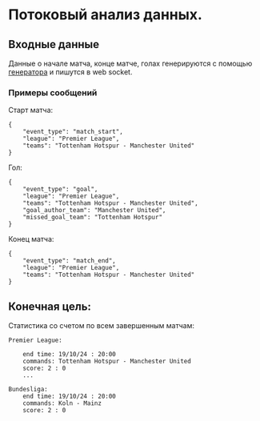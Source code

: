 # Потоковый анализ данных. 

## Входные данные

Данные о начале матча, конце матче, голах генерируются с помощью [генератора](./generator/match_event_generator.py)
и пишутся в web socket.

### Примеры сообщений

Старт матча:

```
{
    "event_type": "match_start",
    "league": "Premier League",
    "teams": "Tottenham Hotspur - Manchester United"
}
```

Гол:

```
{
    "event_type": "goal",
    "league": "Premier League",
    "teams": "Tottenham Hotspur - Manchester United",
    "goal_author_team": "Manchester United",
    "missed_goal_team": "Tottenham Hotspur"
}
```

Конец матча:

```
{
    "event_type": "match_end",
    "league": "Premier League",
    "teams": "Tottenham Hotspur - Manchester United"
}
```

## Конечная цель:

Статистика со счетом по всем завершенным матчам:

```
Premier League:
    
    end time: 19/10/24 : 20:00 
    commands: Tottenham Hotspur - Manchester United
    score: 2 : 0 
    ...

Bundesliga:
    end time: 19/10/24 : 20:00 
    commands: Koln - Mainz
    score: 2 : 0 
        
```
